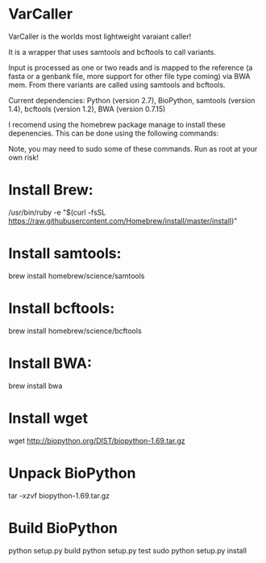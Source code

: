 # VarCaller

VarCaller is the worlds most lightweight varaiant caller!

It is a wrapper that uses samtools and bcftools to call variants.

Input is processed as one or two reads and is mapped to the reference (a fasta or a genbank file, more support for other file type coming) via BWA mem.  From there variants are called using samtools and bcftools. 

Current dependencies: Python (version 2.7), BioPython, samtools (version 1.4), bcftools (version 1.2), BWA (version 0.7.15)

I recomend using the homebrew package manage to install these depenencies.  This can be done using the following commands:

Note, you may need to sudo some of these commands.  Run as root at your own risk!

# Install Brew:

/usr/bin/ruby -e "$(curl -fsSL https://raw.githubusercontent.com/Homebrew/install/master/install)"

# Install samtools:

brew install homebrew/science/samtools 

# Install bcftools:

brew install homebrew/science/bcftools

# Install BWA:

brew install bwa

# Install wget

wget http://biopython.org/DIST/biopython-1.69.tar.gz

# Unpack BioPython 

tar -xzvf biopython-1.69.tar.gz 

# Build BioPython

python setup.py build
python setup.py test
sudo python setup.py install
